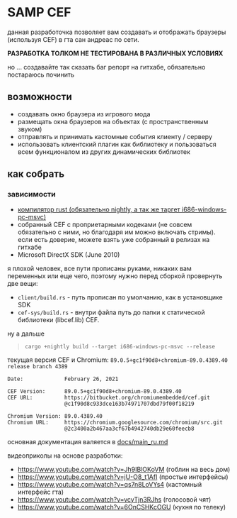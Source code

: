 # SAMP CEF
данная разработочка позволяет вам создавать и отображать браузеры (используя CEF) в гта сан андреас по сети.

**РАЗРАБОТКА ТОЛКОМ НЕ ТЕСТИРОВАНА В РАЗЛИЧНЫХ УСЛОВИЯХ**

но ... создавайте так сказать баг репорт на гитхабе, обязательно постараюсь починить

## возможности
- создавать окно браузера из игрового мода
- размещать окна браузеров на объектах (с пространственным звуком)
- отправлять и принимать кастомные события клиенту / серверу
- использовать клиентский плагин как библиотеку и пользоваться всем функционалом из других динамических библиотек

## как собрать
### зависимости
- [компилятор rust (обязательно nightly, а так же таргет i686-windows-pc-msvc)](https://rust-lang.org)
- собранный CEF с проприетарными кодеками (не совсем обязательно с ними, но благодаря им можно включать стримы). если есть доверие, можете взять уже собранный в релизах на гитхабе
- Microsoft DirectX SDK (June 2010)

я плохой человек, все пути прописаны руками, никаких вам переменных или еще чего, поэтому нужно перед сборкой провернуть две вещи:

- `client/build.rs` - путь прописан по умолчанию, как в установщике SDK
- `cef-sys/build.rs` - внутри файла путь до папки к статической библиотеки (libcef.lib) CEF.


ну а дальше 
> `cargo +nightly build --target i686-windows-pc-msvc --release`

текущая версия CEF и Chromium:
`89.0.5+gc1f90d8+chromium-89.0.4389.40` `release branch 4389`

```
Date:             February 26, 2021

CEF Version:      89.0.5+gc1f90d8+chromium-89.0.4389.40
CEF URL:          https://bitbucket.org/chromiumembedded/cef.git
                  @c1f90d8c933dce163b74971707dbd79f00f18219

Chromium Version: 89.0.4389.40
Chromium URL:     https://chromium.googlesource.com/chromium/src.git
                  @2c3400a2b467aa3cf67b4942740db29e60feecb8
```

основная документация валяется в [docs/main_ru.md](/docs/main_ru.md)

видеоприколы на основе разработки:
- https://www.youtube.com/watch?v=Jh9IBlOKoVM (гоблин на весь дом)
- https://www.youtube.com/watch?v=jU-O8_t1AfI (простые интерфейсы)
- https://www.youtube.com/watch?v=qs7n8LoVYs4 (кастомный интерфейс гта)
- https://www.youtube.com/watch?v=vcyTjn3RJhs (голосовой чят)
- https://www.youtube.com/watch?v=6OnCSHKcOGU (кухня по телеку)
